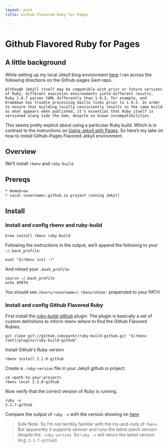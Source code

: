 ```yaml
---
layout: post
title: Github Flavored Ruby for Pages

---
```


Github Flavored Ruby for Pages
=======================

## A little background

While setting up my local Jekyll blog environment [here](URL) I ran across the following directions on the Github-pages Gem repo.

	Although Jekyll itself may be compatible with prior or future versions of Ruby, different execution environments yield different results. Ruby 1.8.7 parses YAML differently than 1.9.3, for example, and Kramdown has trouble processing mailto links prior to 1.9.3. In order to ensure that building locally consistently results in the same build as what appears when published, it's essential that Ruby itself is versioned along side the Gem, despite no known incompatibilities.


This seems pretty explicit about using a particular Ruby build. Which is in contrast to the instructions on [Using Jekyll with Pages](https://help.github.com/articles/using-jekyll-with-pages/). So here’s my take on how to install Github-Pages Flavored Jekyll environment.

## Overview
We’ll install `rbenv` and `ruby-build` 

## Prereqs

	* Homebrew
	* Local <username>.github.io project running Jekyll

## Install
### Install and config rbenv and ruby-build

	brew install rbenv ruby-build

Following the instructions in the output, we’ll append the following to your `~/.bash_profile`:

	eval "$(rbenv init -)"
	
And reload your `.bash_profile`:

	source ~/.bash_profile
	echo $PATH
	
You should see `/Users/<username>/.rbenv/shims:` prepended to your PATH


### Install and config Github Flavored Ruby
First install the [ruby-build-github](https://github.com/parkr/ruby-build-github) plugin. The plugin is basically a set of custom definitions to inform rbenv where to find the Github Flavored Rubies.

	git clone git://github.com/parkr/ruby-build-github.git "$(rbenv root)/plugins/ruby-build-github"


Install Github's Ruby version

	rbenv install 2.1.0-github

Create a `.ruby-version` file in your Jekyll github.io project. 

	cd <path-to-your-project>
	rbenv local 2.1.0-github

Now verify that the correct version of Ruby is running.
	
	ruby -v
	2.1.7-github

Compare the output of `ruby -v` with the version showing on [here](https://pages.github.com/versions/)

> Side Note. So I’m not terribly familiar with the ins-and-outs of `rbenv`. But apparently it supports semver and runs the latest patch version despite the `.ruby-version`. So `ruby -v` will return the latest version (e.g. `2.1.7-github`).





